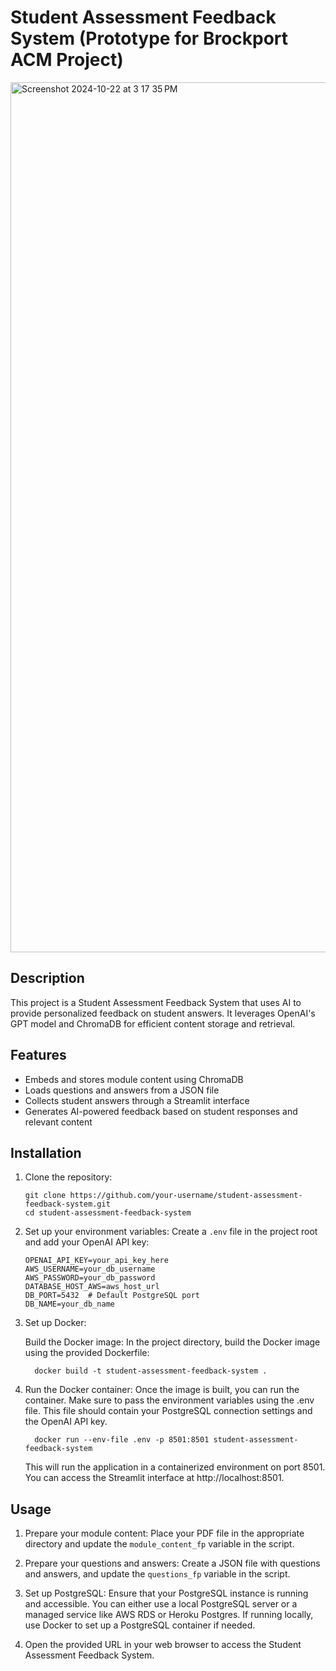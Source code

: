 # Student Assessment Feedback System (Prototype for Brockport ACM Project)
<img width="1392" alt="Screenshot 2024-10-22 at 3 17 35 PM" src="https://github.com/user-attachments/assets/b9afa54f-78e0-4028-abb0-915074da6568">

## Description
This project is a Student Assessment Feedback System that uses AI to provide personalized feedback on student answers. It leverages OpenAI's GPT model and ChromaDB for efficient content storage and retrieval.

## Features
- Embeds and stores module content using ChromaDB
- Loads questions and answers from a JSON file
- Collects student answers through a Streamlit interface
- Generates AI-powered feedback based on student responses and relevant content

## Installation

1. Clone the repository:
   ```
   git clone https://github.com/your-username/student-assessment-feedback-system.git
   cd student-assessment-feedback-system
   ```
2. Set up your environment variables:
   Create a `.env` file in the project root and add your OpenAI API key:
   ```
   OPENAI_API_KEY=your_api_key_here
   AWS_USERNAME=your_db_username
   AWS_PASSWORD=your_db_password
   DATABASE_HOST_AWS=aws_host_url
   DB_PORT=5432  # Default PostgreSQL port
   DB_NAME=your_db_name
   ```

3. Set up Docker:
    
   Build the Docker image: In the project directory, build the Docker image using the    provided Dockerfile:
   ```
     docker build -t student-assessment-feedback-system .

   ```
4. Run the Docker container:
   Once the image is built, you can run the container. Make sure to pass the 
   environment variables using the .env file. This file should contain your 
   PostgreSQL connection settings and the OpenAI API key.
   ```
     docker run --env-file .env -p 8501:8501 student-assessment-feedback-system

   ```
   This will run the application in a containerized environment on port 8501. You can 
   access the Streamlit interface at http://localhost:8501.

## Usage

1. Prepare your module content:
   Place your PDF file in the appropriate directory and update the `module_content_fp` variable in the script.

2. Prepare your questions and answers:
   Create a JSON file with questions and answers, and update the `questions_fp` variable in the script.

3. Set up PostgreSQL:
   Ensure that your PostgreSQL instance is running and accessible. You can either use    a local PostgreSQL server or a managed service like AWS RDS or Heroku Postgres. If    running locally, use Docker to set up a PostgreSQL container if needed.

4. Open the provided URL in your web browser to access the Student Assessment Feedback System.

